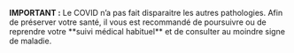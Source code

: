 <p class="couleur couleur-rouge">
    <strong>IMPORTANT :</strong>
    Le COVID n’a pas fait disparaitre les autres pathologies.
    Afin de préserver votre santé, il vous est recommandé de
    poursuivre ou de reprendre votre **suivi médical habituel**
    et de consulter au moindre signe de maladie.
</p>
